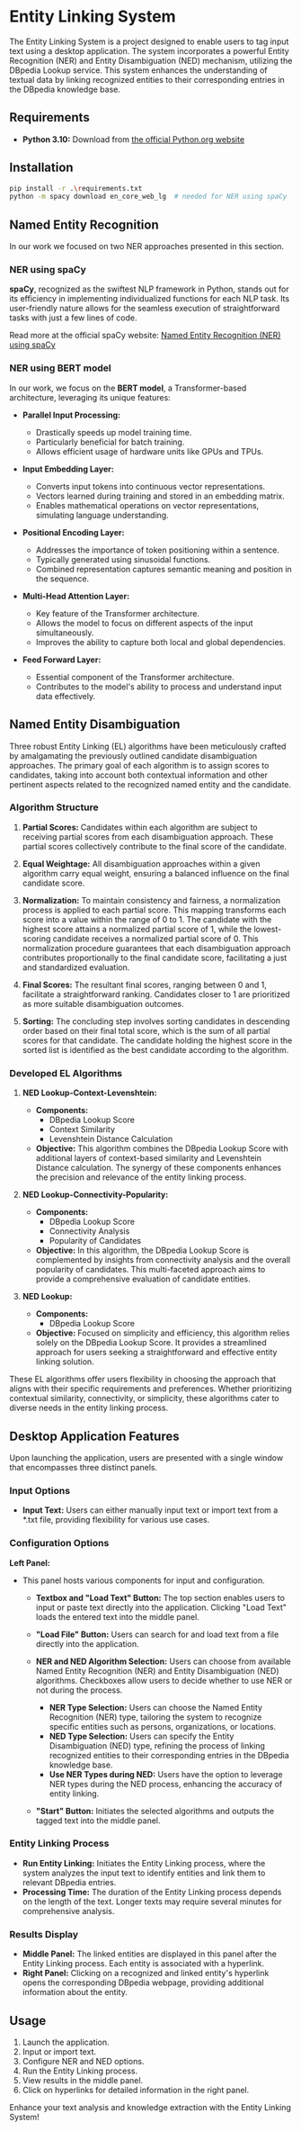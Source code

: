 # Entity Linking System

The Entity Linking System is a project designed to enable users to tag input text using a desktop application. The system incorporates a powerful Entity Recognition (NER) and Entity Disambiguation (NED) mechanism, utilizing the DBpedia Lookup service. This system enhances the understanding of textual data by linking recognized entities to their corresponding entries in the DBpedia knowledge base.

## Requirements
- **Python 3.10:** Download from [the official Python.org website](https://www.python.org/downloads/)

## Installation
```bash
pip install -r .\requirements.txt
python -m spacy download en_core_web_lg  # needed for NER using spaCy
```

## Named Entity Recognition
In our work we focused on two NER approaches presented in this section.

### NER using spaCy

**spaCy**, recognized as the swiftest NLP framework in Python, stands out for its efficiency in implementing individualized functions for each NLP task. Its user-friendly nature allows for the seamless execution of straightforward tasks with just a few lines of code.

Read more at the official spaCy website: [Named Entity Recognition (NER) using spaCy ](https://spacy.io/universe/project/video-spacys-ner-model-alt)

### NER using BERT model

In our work, we focus on the **BERT model**, a Transformer-based architecture, leveraging its unique features:

- **Parallel Input Processing:**
  - Drastically speeds up model training time.
  - Particularly beneficial for batch training.
  - Allows efficient usage of hardware units like GPUs and TPUs.

- **Input Embedding Layer:**
  - Converts input tokens into continuous vector representations.
  - Vectors learned during training and stored in an embedding matrix.
  - Enables mathematical operations on vector representations, simulating language understanding.

- **Positional Encoding Layer:**
  - Addresses the importance of token positioning within a sentence.
  - Typically generated using sinusoidal functions.
  - Combined representation captures semantic meaning and position in the sequence.

- **Multi-Head Attention Layer:**
  - Key feature of the Transformer architecture.
  - Allows the model to focus on different aspects of the input simultaneously.
  - Improves the ability to capture both local and global dependencies.

- **Feed Forward Layer:**
  - Essential component of the Transformer architecture.
  - Contributes to the model's ability to process and understand input data effectively.

## Named Entity Disambiguation

Three robust Entity Linking (EL) algorithms have been meticulously crafted by amalgamating the previously outlined candidate disambiguation approaches. The primary goal of each algorithm is to assign scores to candidates, taking into account both contextual information and other pertinent aspects related to the recognized named entity and the candidate.

### Algorithm Structure

1. **Partial Scores:** Candidates within each algorithm are subject to receiving partial scores from each disambiguation approach. These partial scores collectively contribute to the final score of the candidate.

2. **Equal Weightage:** All disambiguation approaches within a given algorithm carry equal weight, ensuring a balanced influence on the final candidate score.

3. **Normalization:** To maintain consistency and fairness, a normalization process is applied to each partial score. This mapping transforms each score into a value within the range of 0 to 1. The candidate with the highest score attains a normalized partial score of 1, while the lowest-scoring candidate receives a normalized partial score of 0. This normalization procedure guarantees that each disambiguation approach contributes proportionally to the final candidate score, facilitating a just and standardized evaluation.

4. **Final Scores:** The resultant final scores, ranging between 0 and 1, facilitate a straightforward ranking. Candidates closer to 1 are prioritized as more suitable disambiguation outcomes.

5. **Sorting:** The concluding step involves sorting candidates in descending order based on their final total score, which is the sum of all partial scores for that candidate. The candidate holding the highest score in the sorted list is identified as the best candidate according to the algorithm.

### Developed EL Algorithms

1. **NED Lookup-Context-Levenshtein:**
   - **Components:**
     - DBpedia Lookup Score
     - Context Similarity
     - Levenshtein Distance Calculation
   - **Objective:** This algorithm combines the DBpedia Lookup Score with additional layers of context-based similarity and Levenshtein Distance calculation. The synergy of these components enhances the precision and relevance of the entity linking process.

2. **NED Lookup-Connectivity-Popularity:**
   - **Components:**
     - DBpedia Lookup Score
     - Connectivity Analysis
     - Popularity of Candidates
   - **Objective:** In this algorithm, the DBpedia Lookup Score is complemented by insights from connectivity analysis and the overall popularity of candidates. This multi-faceted approach aims to provide a comprehensive evaluation of candidate entities.

3. **NED Lookup:**
   - **Components:**
     - DBpedia Lookup Score
   - **Objective:** Focused on simplicity and efficiency, this algorithm relies solely on the DBpedia Lookup Score. It provides a streamlined approach for users seeking a straightforward and effective entity linking solution.

These EL algorithms offer users flexibility in choosing the approach that aligns with their specific requirements and preferences. Whether prioritizing contextual similarity, connectivity, or simplicity, these algorithms cater to diverse needs in the entity linking process.

## Desktop Application Features
Upon launching the application, users are presented with a single window that encompasses three distinct panels.

### Input Options
- **Input Text:** Users can either manually input text or import text from a *.txt file, providing flexibility for various use cases.

### Configuration Options
**Left Panel:**
- This panel hosts various components for input and configuration.
  - **Textbox and "Load Text" Button:** The top section enables users to input or paste text directly into the application. Clicking "Load Text" loads the entered text into the middle panel.
  - **"Load File" Button:** Users can search for and load text from a file directly into the application.
  - **NER and NED Algorithm Selection:** Users can choose from available Named Entity Recognition (NER) and Entity Disambiguation (NED) algorithms. Checkboxes allow users to decide whether to use NER or not during the process.
    - **NER Type Selection:** Users can choose the Named Entity Recognition (NER) type, tailoring the system to recognize specific entities such as persons, organizations, or locations.
    - **NED Type Selection:** Users can specify the Entity Disambiguation (NED) type, refining the process of linking recognized entities to their corresponding entries in the DBpedia knowledge base.
    - **Use NER Types during NED:** Users have the option to leverage NER types during the NED process, enhancing the accuracy of entity linking.

  - **"Start" Button:** Initiates the selected algorithms and outputs the tagged text into the middle panel.

    
### Entity Linking Process
- **Run Entity Linking:** Initiates the Entity Linking process, where the system analyzes the input text to identify entities and link them to relevant DBpedia entries.
- **Processing Time:** The duration of the Entity Linking process depends on the length of the text. Longer texts may require several minutes for comprehensive analysis.

### Results Display
- **Middle Panel:** The linked entities are displayed in this panel after the Entity Linking process. Each entity is associated with a hyperlink.
- **Right Panel:** Clicking on a recognized and linked entity's hyperlink opens the corresponding DBpedia webpage, providing additional information about the entity.

## Usage
1. Launch the application.
2. Input or import text.
3. Configure NER and NED options.
4. Run the Entity Linking process.
5. View results in the middle panel.
6. Click on hyperlinks for detailed information in the right panel.

Enhance your text analysis and knowledge extraction with the Entity Linking System!




